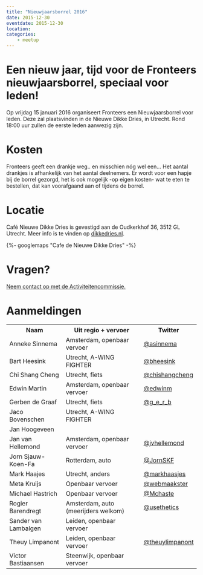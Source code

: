 ```yaml
---
title: "Nieuwjaarsborrel 2016"
date: 2015-12-30
eventdate: 2015-12-30
location:
categories:
    - meetup
---
```

# Een nieuw jaar, tijd voor de Fronteers nieuwjaarsborrel, speciaal voor leden!

Op vrijdag 15 januari 2016 organiseert Fronteers een Nieuwjaarsborrel voor leden. Deze zal plaatsvinden in de Nieuwe Dikke Dries, in Utrecht. Rond 18:00 uur zullen de eerste leden aanwezig zijn.

# Kosten

Fronteers geeft een drankje weg.. en misschien nóg wel een... Het aantal drankjes is afhankelijk van het aantal deelnemers. Er wordt voor een hapje bij de borrel gezorgd, het is ook mogelijk -op eigen kosten- wat te eten te bestellen, dat kan voorafgaand aan of tijdens de borrel.

# Locatie

Café Nieuwe Dikke Dries is gevestigd aan de Oudkerkhof 36, 3512 GL Utrecht. Meer info is te vinden op [dikkedries.nl](http://www.dikkedries.nl/).

{%- googlemaps "Cafe de Nieuwe Dikke Dries" -%}

# Vragen?

[Neem contact op met de Activiteitencommissie.](/vereniging/commissies/activiteiten)



# Aanmeldingen

<table>
<tr>
<th>Naam</th>
<th>Uit regio + vervoer</th>
<th>Twitter</th>
</tr>
<tr>
<td>Anneke Sinnema</td>
<td>Amsterdam, openbaar vervoer</td>
<td><a href="https://twitter.com/asinnema" rel="nofollow">@asinnema</a></td>
</tr>
<tr>
<td>Bart Heesink</td>
<td>Utrecht, A-WING FIGHTER</td>
<td><a href="https://twitter.com/bheesink" rel="nofollow">@bheesink</a></td>
</tr>
<tr>
<td>Chi Shang Cheng</td>
<td>Utrecht, fiets</td>
<td><a href="https://twitter.com/chishangcheng" rel="nofollow">@chishangcheng</a></td>
</tr>
<tr>
<td>Edwin Martin</td>
<td>Amsterdam, openbaar vervoer</td>
<td><a href="https://twitter.com/edwinm" rel="nofollow">@edwinm</a></td>
</tr>
<tr>
<td>Gerben de Graaf</td>
<td>Utrecht, fiets</td>
<td><a href="https://twitter.com/g_e_r_b" rel="nofollow">@g_e_r_b</a></td>
</tr>
<tr>
<td>Jaco Bovenschen</td>
<td>Utrecht, A-WING FIGHTER</td>
<td></td>
</tr>
<tr>
<td>Jan Hoogeveen</td>
<td></td>
<td></td>
</tr>
<tr>
<td>Jan van Hellemond</td>
<td>Amsterdam, openbaar vervoer</td>
<td><a href="https://twitter.com/jvhellemond" rel="nofollow">@jvhellemond</a></td>
</tr>
<tr>
<td>Jorn Sjauw-Koen-Fa</td>
<td>Rotterdam, auto</td>
<td><a href="https://twitter.com/JornSKF" rel="nofollow">@JornSKF</a></td>
</tr>
<tr>
<td>Mark Haajes</td>
<td>Utrecht, anders</td>
<td><a href="https://twitter.com/markhaasjes" rel="nofollow">@markhaasjes</a></td>
</tr>
<tr>
<td>Meta Kruijs</td>
<td>Openbaar vervoer</td>
<td><a href="https://twitter.com/webmaakster" rel="nofollow">@webmaakster</a></td>
</tr>
<tr>
<td>Michael Hastrich</td>
<td>Openbaar vervoer</td>
<td><a href="https://twitter.com/Mchaste" rel="nofollow">@Mchaste</a></td>
</tr>
<tr>
<td>Rogier Barendregt</td>
<td>Amsterdam, auto (meerijders welkom)</td>
<td><a href="https://twitter.com/usethetics" rel="nofollow">@usethetics</a></td>
</tr>
<tr>
<td>Sander van Lambalgen</td>
<td>Leiden, openbaar vervoer</td>
<td></td>
</tr>
<tr>
<td>Theuy Limpanont</td>
<td>Leiden, openbaar vervoer</td>
<td><a href="https://twitter.com/theuylimpanont" rel="nofollow">@theuylimpanont</a></td>
</tr>
<tr>
<td>Victor Bastiaansen</td>
<td>Steenwijk, openbaar vervoer</td>
<td></td>
</tr>
</table>
